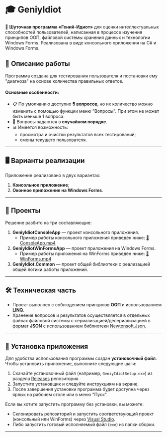 <h1>🎓 GeniyIdiot</h1>
<p>
    🧠 <strong>Шуточная программа «Гений-Идиот»</strong> для оценки интеллектуальных способностей пользователей, написанная в процессе изучения принципов ООП, файловой системы хранения данных и технологии Windows Forms. Реализована в виде консольного приложения на C# и Windows Forms.
</p>

<h2>📝 Описание работы</h2>
<p>
    Программа создана для тестирования пользователя и постановки ему "диагноза" на основе количества правильных ответов.
</p>

<h4>Основные особенности:</h4>
<ul>
    <li>📋 По умолчанию доступно <strong>5 вопросов</strong>, но их количество можно изменить с помощью функции меню "Вопросы". При этом не может быть меньше 1 вопроса.</li>
    <li>🔀 Вопросы задаются в <strong>случайном порядке</strong>.</li>
    <li>📊 Имеется возможность:
        <ul>
            <li>просмотра и очистки результатов всех тестирований;</li>
            <li>смены текущего пользователя.</li>
        </ul>
    </li>
</ul>

<hr>

<h2>🖥️ Варианты реализации</h2>
<p>
    Приложение реализовано в двух вариантах:
</p>
<ol>
    <li><strong>Консольное приложение</strong>;</li>
    <li><strong>Оконное приложение на Windows Forms</strong>.</li>
</ol>

<hr>

<h2>📂 Проекты</h2>
<p>
    Решение разбито на три составляющие:
</p>
<ol>
    <li><strong>GeniyIdiotConsoleApp</strong> — проект консольного приложения.
        <ul>
            <li>Пример работы консольного приложения приведён ниже:
                <a href="ConsoleApp.mp4" target="_blank">🎥 ConsoleApp.mp4</a>
            </li>
        </ul>
    </li>
    <li><strong>GeniyIdiotWinFormsApp</strong> — проект приложения на Windows Forms.
        <ul>
            <li>Пример работы приложения на WinForms приведён ниже:
                <a href="WinForms.mp4" target="_blank">🎥 WinForms.mp4</a>
            </li>
        </ul>
    </li>
    <li><strong>GeniyIdiot.Common</strong> — проект общей библиотеки с реализацией общей логики работы приложений.</li>
</ol>

<hr>

<h2>🛠️ Техническая часть</h2>
<ul>
    <li>Проект выполнен с соблюдением принципов <strong>ООП</strong> и использованием <strong>LINQ</strong>.</li>
    <li>Хранение вопросов и результатов осуществляется в отдельных файлах файловой системы с сериализацией/десериализацией в формат <strong>JSON</strong> с использованием библиотеки <a href="https://www.newtonsoft.com/json" target="_blank">Newtonsoft.Json</a>.</li>
</ul>

<hr>

<h2>💾 Установка приложения</h2>
<p>
    Для удобства использования программы создан <strong>установочный файл</strong>. Чтобы установить приложение, выполните следующие шаги:
</p>
<ol>
    <li>Скачайте установочный файл (например, <code>GeniyIdiotSetup.exe</code>) из раздела <a href="https://github.com/username/repository/releases" target="_blank">Releases</a> репозитория.</li>
    <li>Запустите установщик и следуйте инструкциям на экране.</li>
    <li>После завершения установки программа будет доступна через ярлык на рабочем столе или в меню "Пуск".</li>
</ol>

<p>
    Если вы хотите запустить программу без установки, вы можете:
</p>
<ul>
    <li>Склонировать репозиторий и запустить соответствующий проект (консольный или WinForms) через <a href="https://visualstudio.microsoft.com/" target="_blank">Visual Studio</a>.</li>
    <li>Либо запустить готовый исполняемый файл (<code>exe</code>) из папки сборки.</li>
</ul>

<hr>
